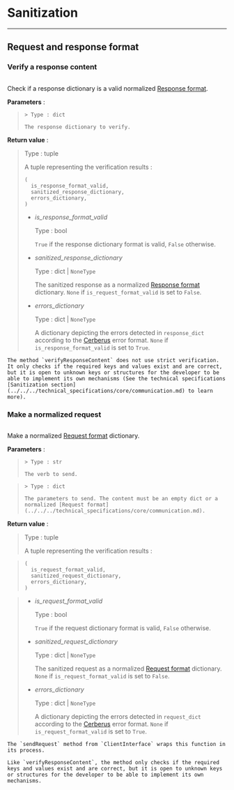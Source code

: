 # Sanitization

---

## Request and response format

### Verify a response content

```{function} anwdlclient.core.sanitize.verifyResponseContent(response_dict)
```

Check if a response dictionary is a valid normalized [Response format](../../../technical_specifications/core/communication.md).

**Parameters** :

> ```{attribute} response_dict
> > Type : dict
> 
> The response dictionary to verify.
> ```

**Return value** :

> Type : tuple
>
> A tuple representing the verification results :
> 
> ```
> (
> 	is_response_format_valid,
> 	sanitized_response_dictionary,
>   errors_dictionary,
> )
> ```
> 
> - *is_response_format_valid*
>
>	Type : bool
> 
>   `True` if the response dictionary format is valid, `False` otherwise.
>
> - *sanitized_response_dictionary*
>
>	Type : dict | `NoneType`
> 
>   The sanitized response as a normalized [Response format](../../../technical_specifications/core/communication.md) dictionary. `None` if `is_request_format_valid` is set to `False`.
> 
> - *errors_dictionary*
>
>	Type : dict | `NoneType`
> 
>   A dictionary depicting the errors detected in `response_dict` according to the [Cerberus](https://docs.python-cerberus.org/en/stable/errors.html) error format. `None` if `is_response_format_valid` is set to `True`.

```{warning} 
The method `verifyResponseContent` does not use strict verification. It only checks if the required keys and values exist and are correct, but it is open to unknown keys or structures for the developer to be able to implement its own mechanisms (See the technical specifications [Sanitization section](../../../technical_specifications/core/communication.md) to learn more).
```

### Make a normalized request

```{function} anwdlclient.core.sanitize.makeRequest(verb, parameters)
```

Make a normalized [Request format](../../../technical_specifications/core/communication.md) dictionary.

**Parameters** :

> ```{attribute} verb
> > Type : str
> 
> The verb to send.
> ```

> ```{attribute} parameters
> > Type : dict
> 
> The parameters to send. The content must be an empty dict or a normalized [Request format](../../../technical_specifications/core/communication.md).
> ```

**Return value** : 

> Type : tuple
>
> A tuple representing the verification results :

> ```
> (
> 	is_request_format_valid,
> 	sanitized_request_dictionary,
>   errors_dictionary,
> )
> ```

> - *is_request_format_valid*
>
>	Type : bool
> 
>   `True` if the request dictionary format is valid, `False` otherwise.
>
> - *sanitized_request_dictionary*
>
>	Type : dict | `NoneType`
> 
>   The sanitized request as a normalized [Request format](../../../technical_specifications/core/communication.md) dictionary. `None` if `is_request_format_valid` is set to `False`.
> 
> - *errors_dictionary*
>
>	Type : dict | `NoneType`
> 
>   A dictionary depicting the errors detected in `request_dict` according to the [Cerberus](https://docs.python-cerberus.org/en/stable/errors.html) error format. `None` if `is_request_format_valid` is set to `True`.

```{note} 
The `sendRequest` method from `ClientInterface` wraps this function in its process. 
```

```{warning}
Like `verifyResponseContent`, the method only checks if the required keys and values exist and are correct, but it is open to unknown keys or structures for the developer to be able to implement its own mechanisms.
```
